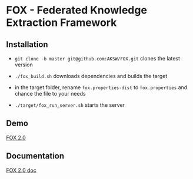 [1]:  http://repo1.maven.org/maven2/edu/stanford/nlp/stanford-corenlp/3.2.0/stanford-corenlp-3.2.0-models.jar
[2]: http://cogcomp.cs.illinois.edu/download/software/28
[3]: http://sourceforge.net/projects/balie
[fox]: http://aksw.org/Projects/FOX.html
[doc]: http://139.18.2.164:4444/demo/index.html#!/home

FOX - Federated Knowledge Extraction Framework
==============================================

Installation
------------
* `git clone -b master git@github.com:AKSW/FOX.git`
clones the latest version

* `./fox_build.sh`
downloads dependencies and builds the target

* in the target folder, rename `fox.properties-dist` to `fox.properties` and chance the file to your needs

* `./target/fox_run_server.sh`
starts the server

Demo
----
[FOX 2.0][fox]

Documentation
----
[FOX 2.0 doc][doc]

